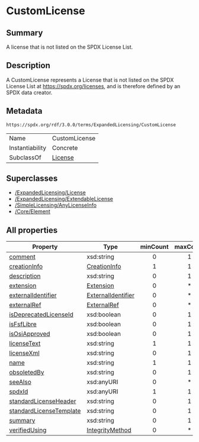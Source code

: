 <!-- Automatically generated by spec-parser v2.3.0 on 2024-07-09T12:43:38.633388+00:00 -->
<!-- SPDX-License-Identifier: Community-Spec-1.0 -->

# CustomLicense

## Summary

A license that is not listed on the SPDX License List.


## Description

A CustomLicense represents a License that is not listed on the SPDX License
List at https://spdx.org/licenses, and is therefore defined by an SPDX data
creator.


## Metadata

`https://spdx.org/rdf/3.0.0/terms/ExpandedLicensing/CustomLicense`


| | |
|---|---|
| Name | CustomLicense |
| Instantiability | Concrete |
| SubclassOf | [License](../Classes/License.md) |


## Superclasses

* [/ExpandedLicensing/License](../../ExpandedLicensing/Classes/License.md)
* [/ExpandedLicensing/ExtendableLicense](../../ExpandedLicensing/Classes/ExtendableLicense.md)
* [/SimpleLicensing/AnyLicenseInfo](../../SimpleLicensing/Classes/AnyLicenseInfo.md)
* [/Core/Element](../../Core/Classes/Element.md)






## All properties

| Property | Type | minCount | maxCount |
|---|---|:---:|:---:|
| [comment](../../Core/Properties/comment.md) | xsd:string | 0 | 1 |
| [creationInfo](../../Core/Properties/creationInfo.md) | [CreationInfo](../../Core/Classes/CreationInfo.md) | 1 | 1 |
| [description](../../Core/Properties/description.md) | xsd:string | 0 | 1 |
| [extension](../../Core/Properties/extension.md) | [Extension](../../Extension/Classes/Extension.md) | 0 | * |
| [externalIdentifier](../../Core/Properties/externalIdentifier.md) | [ExternalIdentifier](../../Core/Classes/ExternalIdentifier.md) | 0 | * |
| [externalRef](../../Core/Properties/externalRef.md) | [ExternalRef](../../Core/Classes/ExternalRef.md) | 0 | * |
| [isDeprecatedLicenseId](../../ExpandedLicensing/Properties/isDeprecatedLicenseId.md) | xsd:boolean | 0 | 1 |
| [isFsfLibre](../../ExpandedLicensing/Properties/isFsfLibre.md) | xsd:boolean | 0 | 1 |
| [isOsiApproved](../../ExpandedLicensing/Properties/isOsiApproved.md) | xsd:boolean | 0 | 1 |
| [licenseText](../../SimpleLicensing/Properties/licenseText.md) | xsd:string | 1 | 1 |
| [licenseXml](../../ExpandedLicensing/Properties/licenseXml.md) | xsd:string | 0 | 1 |
| [name](../../Core/Properties/name.md) | xsd:string | 1 | 1 |
| [obsoletedBy](../../ExpandedLicensing/Properties/obsoletedBy.md) | xsd:string | 0 | 1 |
| [seeAlso](../../ExpandedLicensing/Properties/seeAlso.md) | xsd:anyURI | 0 | * |
| [spdxId](../../Core/Properties/spdxId.md) | xsd:anyURI | 1 | 1 |
| [standardLicenseHeader](../../ExpandedLicensing/Properties/standardLicenseHeader.md) | xsd:string | 0 | 1 |
| [standardLicenseTemplate](../../ExpandedLicensing/Properties/standardLicenseTemplate.md) | xsd:string | 0 | 1 |
| [summary](../../Core/Properties/summary.md) | xsd:string | 0 | 1 |
| [verifiedUsing](../../Core/Properties/verifiedUsing.md) | [IntegrityMethod](../../Core/Classes/IntegrityMethod.md) | 0 | * |



